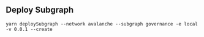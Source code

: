## Deploy Subgraph 

```
yarn deploySubgraph --network avalanche --subgraph governance -e local -v 0.0.1 --create
```